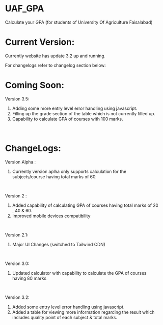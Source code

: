 # UAF_GPA
Calculate your GPA (for students of University Of Agriculture Faisalabad)

# Current Version:
Currently website has update 3.2 up and running.
<p>For changelogs refer to changelog section below:</p>

# Coming Soon:
 <p> Version 3.5:
               <br>
               <ol>
                <li>Adding some more entry level error handling using javascript.</li>
                <li>Filling up the grade section of the table which is not currently filled up.</li>
                <li>Capability to calculate GPA of courses with 100 marks.</li>
                </ol>
                </br>
<p>

# ChangeLogs:
 Version Alpha :
               <br>
               <ol>
               <li>Currently version aplha only supports calculation for the subjects/course having total marks of 60.</li>
               </ol>
               </br>
 <p>Version 2 : 
                <br>
                <ol> 
                <li>Added capability of calculating GPA of courses having total marks of 20 , 40 & 60.</li>
                <li>Improved mobile devices compatibility</li>
                </ol>
                </br>
</p>
<p> Version 2.1:
               <br>
               <ol>
                <li>Major UI Changes (switched to Tailwind CDN)</li>
                </ol>
                </br>
</p>
<p> Version 3.0:
               <br>
               <ol>
                <li>Updated calculator with capability to calculate the GPA of courses having 80 marks.</li>
                </ol>
                </br>
<p>
 <p> Version 3.2:
               <br>
               <ol>
                <li>Added some entry level error handling using javascript.</li>
                <li>Added a table for viewing more information regarding the result which includes quality point of each subject & total marks.</li>
                </ol>
                </br>
<p>
